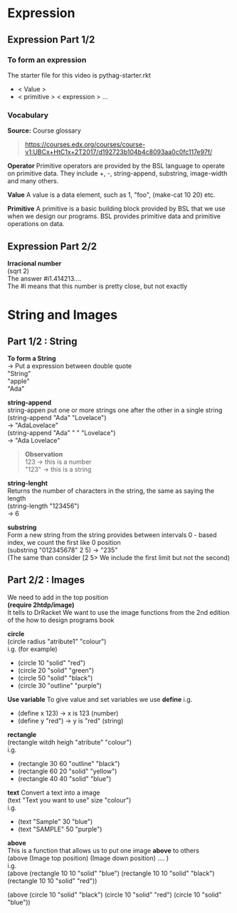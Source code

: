 # Expression
## Expression Part 1/2
### To form an expression
The starter file for this video is pythag-starter.rkt
* < Value >
* < primitive > < expression > ...

### Vocabulary
**Source:**
Course glossary
> https://courses.edx.org/courses/course-v1:UBCx+HtC1x+2T2017/d192723b104b4c8093aa0c0fc117e97f/

**Operator**
Primitive operators are provided by the BSL language to operate on primitive data. They include  +, -, string-append, substring, image-width and many others.

**Value**
A value is a data element, such as 1, "foo", (make-cat 10 20) etc.

**Primitive**
A primitive is a basic building block provided by BSL that we use when we design our programs. BSL provides primitive data and primitive operations on data.

## Expression Part 2/2
**Irracional number**  
(sqrt 2)  
The answer #i1.414213....  
The #i means that this number is pretty close, but not exactly

# String and Images 

## Part 1/2 : String   
**To form a String**  
-> Put a expression between double quote  
"String"  
"apple"  
"Ada"  

**string-append**  
string-appen put one or more strings one after the other in a single string  
(string-append "Ada" "Lovelace")  
-> "AdaLovelace"  
(string-append "Ada" " " "Lovelace")  
-> "Ada Lovelace"  

>**Observation**  
> 123 -> this is a number  
> "123" -> this is a string  

**string-lenght**  
Returns the number of characters in the string, the same as saying the length  
(string-length "123456")  
-> 6  

**substring**    
Form a new string from the string provides between intervals
0 - based index, we count the first like 0 position  
(substring "012345678" 2 5)
-> "235"  
(The same than consider [2 5> We include the first limit but not the second)

## Part 2/2 : Images  
We need to add in the top position  
**(require 2htdp/image)**  
It tells to DrRacket We want to use the image functions from the 2nd edition of the how to design programs book  

**circle**  
(circle radius "atribute1" "colour")  
i.g. (for example)  
- (circle 10 "solid" "red")
- (circle 20 "solid" "green")
- (circle 50 "solid" "black")
- (circle 30 "outline" "purple")

**Use variable**
To give value and set variables we use **define**
i.g.
- (define x 123) -> x is 123 (number)  
- (define y "red") -> y is "red" (string)  

**rectangle**  
(rectangle witdh heigh "atribute" "colour")  
i.g.  
- (rectangle 30 60 "outline" "black")
- (rectangle 60 20 "solid" "yellow")
- (rectangle 40 40 "solid" "blue")

**text**
Convert a text into a image  
(text "Text you want to use" size "colour")  
i.g.  
- (text "Sample" 30 "blue")
- (text "SAMPLE" 50 "purple")

**above**  
This is a function that allows us to put one image **above** to others  
(above (Image top position) (Image down position) .... )  
i.g.  
(above (rectangle 10 10 "solid" "blue")
       (rectangle 10 10 "solid" "black")
       (rectangle 10 10 "solid" "red"))
       
(above (circle 10 "solid" "black")
       (circle 10 "solid" "red")
       (circle 10 "solid" "blue"))
